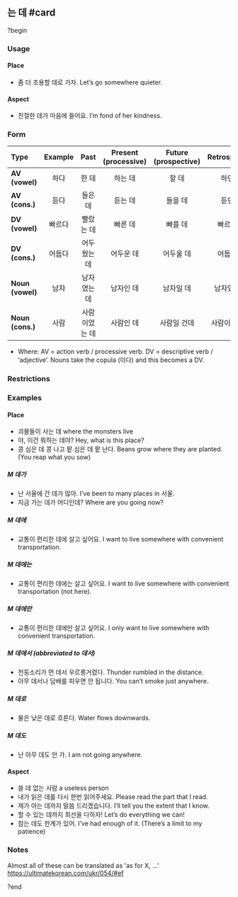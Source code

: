 ## 는 데 #card
?begin
### Usage
#### Place
- 좀 더 조용할 데로 가자.
	Let’s go somewhere quieter.
#### Aspect
- 친절한 데가 마음에 들어요.
	I’m fond of her kindness.
### Form
| Type | Example | Past | Present (processive) | Future (prospective) | Retrospective |
|:---|:---:|:---:|:---:|:---:|:---:|
| **AV (vowel)** | 하다 | 한 데 | 하는 데 | 할 데 | 하던 데 |
| **AV (cons.)** | 듣다 | 들은 데 | 듣는 데 | 들을 데 | 듣던 데 |
| **DV (vowel)** | 빠르다 | 빨랐는 데 | 빠른 데 | 빠를 데 | 빠르던 데 |
| **DV (cons.)** | 어둡다 | 어두웠는 데 | 어두운 데 | 어두울 데 | 어둡던 데 |
| **Noun (vowel)** | 남자 | 남자였는 데 | 남자인 데 | 남자일 데 | 남자였던 데 |
| **Noun (cons.)** | 사람 | 사람이었는 데 | 사람인 데 | 사람일 건데 | 사람이였던 데 |
- Where:
	AV = action verb / processive verb.
	DV = descriptive verb / ‘adjective’.
	Nouns take the copula (이다) and this becomes a DV.
### Restrictions
### Examples
#### Place
- 괴물들이 사는 데
	where the monsters live
- 야, 이건 뭐하는 데야?
	Hey, what is this place?
- 콩 심은 데 콩 나고 팥 심은 데 팥 난다.
	Beans grow where they are planted.
	(You reap what you sow)
##### **M 데가**
- 난 서울에 간 데가 많아.
	I’ve been to many places in 서울.
- 지금 가는 데가 어디인데?
	Where are you going now?
##### **M 데에**
- 교통이 편리한 데에 살고 싶어요.
	I want to live somewhere with convenient transportation.
##### **M 데에는**
- 교통이 편리한 데에는 살고 싶어요.
	I want to live somewhere with convenient transportation (not here).
##### **M 데에만**
- 교통이 편리한 데에만 살고 싶어요.
	I only want to live somewhere with convenient transportation.
##### **M 데에서** (abbreviated to 데서)
- 천둥소리가 먼 데서 우르릉거렸다.
	Thunder rumbled in the distance.
- 아무 데서나 담배를 피우면 안 됩니다.
	You can’t smoke just anywhere.
##### **M 데로**
- 물은 낮은 데로 흐른다.
	Water flows downwards.
##### **M 데도**
- 난 아무 데도 안 가.
	I am not going anywhere.
#### Aspect
- 쓸 데 없는 사람
	a useless person
- 내가 읽은 데를 다시 한번 읽어주세요.
	Please read the part that I read.
- 제가 아는 데까지 말씀 드리겠습니다.
	I’ll tell you the extent that I know.
- 할 수 있는 데까지 최선을 다하자!
	Let’s do everything we can!
- 참는 데도 한계가 있어.
	I’ve had enough of it.
	(There’s a limit to my patience)
### Notes
Almost all of these can be translated as 'as for X, ...'
https://ultimatekorean.com/ukr/054/#ef
<!--SR:!2025-09-30,31,230-->
?end

